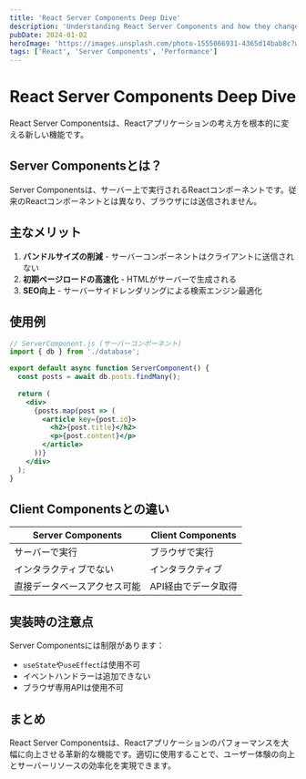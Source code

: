 ```yaml
---
title: 'React Server Components Deep Dive'
description: 'Understanding React Server Components and how they change the way we think about React applications.'
pubDate: 2024-01-02
heroImage: 'https://images.unsplash.com/photo-1555066931-4365d14bab8c?w=800&h=600&fit=crop'
tags: ['React', 'Server Components', 'Performance']
---
```


# React Server Components Deep Dive

React Server Componentsは、Reactアプリケーションの考え方を根本的に変える新しい機能です。

## Server Componentsとは？

Server Componentsは、サーバー上で実行されるReactコンポーネントです。従来のReactコンポーネントとは異なり、ブラウザには送信されません。

## 主なメリット

1. **バンドルサイズの削減** - サーバーコンポーネントはクライアントに送信されない
2. **初期ページロードの高速化** - HTMLがサーバーで生成される
3. **SEO向上** - サーバーサイドレンダリングによる検索エンジン最適化

## 使用例

```jsx
// ServerComponent.js (サーバーコンポーネント)
import { db } from './database';

export default async function ServerComponent() {
  const posts = await db.posts.findMany();
  
  return (
    <div>
      {posts.map(post => (
        <article key={post.id}>
          <h2>{post.title}</h2>
          <p>{post.content}</p>
        </article>
      ))}
    </div>
  );
}
```

## Client Componentsとの違い

| Server Components | Client Components |
|------------------|------------------|
| サーバーで実行 | ブラウザで実行 |
| インタラクティブでない | インタラクティブ |
| 直接データベースアクセス可能 | API経由でデータ取得 |

## 実装時の注意点

Server Componentsには制限があります：

- `useState`や`useEffect`は使用不可
- イベントハンドラーは追加できない
- ブラウザ専用APIは使用不可

## まとめ

React Server Componentsは、Reactアプリケーションのパフォーマンスを大幅に向上させる革新的な機能です。適切に使用することで、ユーザー体験の向上とサーバーリソースの効率化を実現できます。